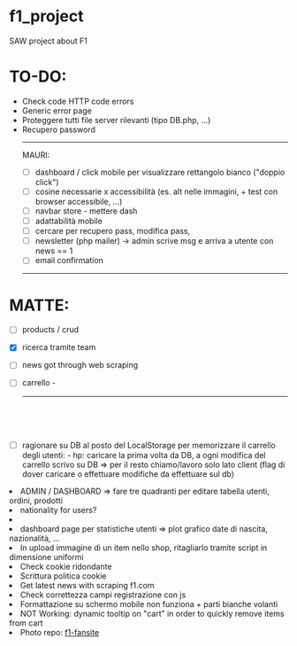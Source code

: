 # f1_project
SAW project about F1

# TO-DO:
<ul>
<li>Check code HTTP code errors</li>
<li>Generic error page</li>
<li>Proteggere tutti file server rilevanti (tipo DB.php, ...)</li>
<li>Recupero password</li>


<hr>

MAURI:
- [ ] dashboard / click mobile per visualizzare rettangolo bianco ("doppio click")
- [ ] cosine necessarie x accessibilità (es. alt nelle immagini, + test con browser accessibile, ...)
- [ ] navbar store - mettere dash
- [ ] adattabilità mobile
- [ ] cercare per recupero pass, modifica pass, 
- [ ] newsletter (php mailer) -> admin scrive msg e arriva a utente con news == 1
- [ ] email confirmation
<hr>
</ul>

# MATTE:
- [ ] products / crud
- [X] ricerca tramite team
- [ ] news got through web scraping
- [ ] carrello
-<hr>


<br><br><br>
- [ ] ragionare su DB al posto del LocalStorage per memorizzare il carrello degli utenti:
      - hp: caricare la prima volta da DB, a ogni modifica del carrello scrivo su DB => per il resto chiamo/lavoro solo lato client (flag di dover caricare o effettuare modifiche da effettuare sul db)
<li>ADMIN / DASHBOARD => fare tre quadranti per editare tabella utenti, ordini, prodotti</li>
<li>nationality for users?</li>
<li><meta name="viewport" content="width=device-width, height=device-height, initial-scale=1.0, maximum-scale=1.0" /></li>
<li>dashboard page per statistiche utenti => plot grafico date di nascita, nazionalità, ...</li>
<li>In upload immagine di un item nello shop, ritagliarlo tramite script in dimensione uniformi</li>
<li>Check cookie ridondante </li>
<li>Scrittura politica cookie</li>
<li>Get latest news with scraping f1.com</li>
<li>Check correttezza campi registrazione con js</li>
<li>Formattazione su schermo mobile non funziona + parti bianche volanti</li>
<li>NOT Working: dynamic tooltip on "cart" in order to quickly remove items from cart</li>

<li>Photo repo: <a href="https://www.f1-fansite.com/">f1-fansite</a></li>

